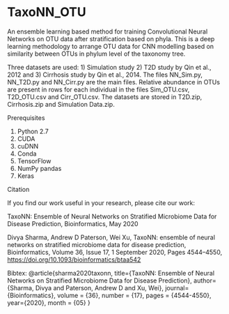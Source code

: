 # TaxoNN_OTU

An ensemble learning based method for training Convolutional Neural Networks on OTU data after stratification based on phyla. This is a deep learning methodology to arrange OTU data for CNN modelling based on similarity between OTUs in phylum level of the taxonomy tree.


Three datasets are used: 1) Simulation study 2) T2D study by Qin et al., 2012 and 3) Cirrhosis study by Qin et al., 2014. The files NN_Sim.py, NN_T2D.py and NN_Cirr.py are the main files. Relative abundance in OTUs are present in rows for each individual in the files Sim_OTU.csv, T2D_OTU.csv and Cirr_OTU.csv. 
The datasets are stored in T2D.zip, Cirrhosis.zip and Simulation Data.zip. 

Prerequisites

1.	Python 2.7
2.	CUDA
3.	cuDNN
4.	Conda
5.	TensorFlow 
6.	NumPy pandas 
7.	Keras

Citation

If you find our work useful in your research, please cite our work:

TaxoNN: Ensemble of Neural Networks on Stratified Microbiome Data for Disease Prediction, Bioinformatics, May 2020

Divya Sharma, Andrew D Paterson, Wei Xu, TaxoNN: ensemble of neural networks on stratified microbiome data for disease prediction, Bioinformatics, Volume 36, Issue 17, 1 September 2020, Pages 4544–4550, https://doi.org/10.1093/bioinformatics/btaa542

Bibtex:
@article{sharma2020taxonn,
  title={TaxoNN: Ensemble of Neural Networks on Stratified Microbiome Data for Disease Prediction},
  author={Sharma, Divya and Paterson, Andrew D and Xu, Wei},
  journal={Bioinformatics},
  volume = {36},
  number = {17},
  pages = {4544-4550},
  year={2020},
  month = {05}
}
